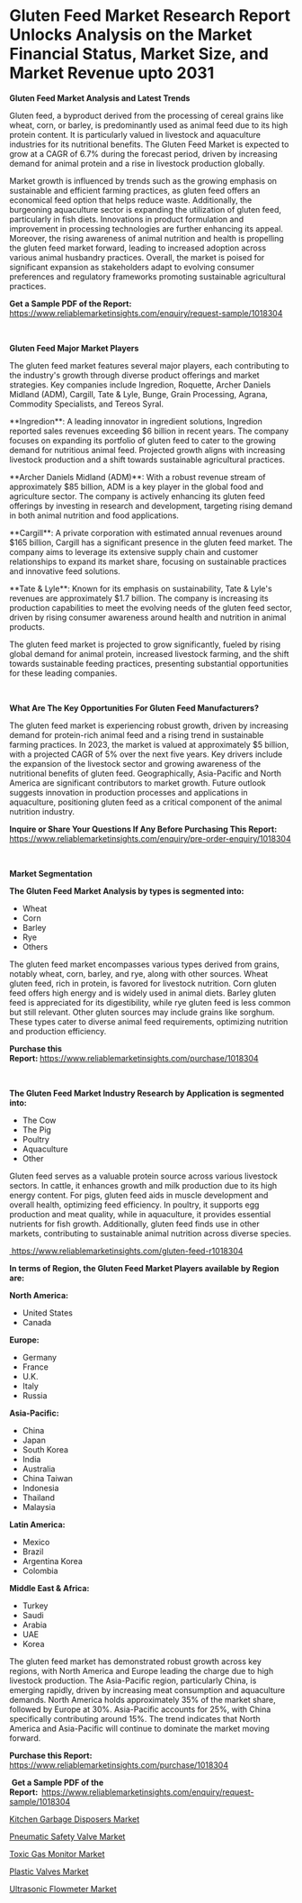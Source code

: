 <p><h1>Gluten Feed Market Research Report Unlocks Analysis on the Market Financial Status, Market Size, and Market Revenue upto 2031</h1></p><p><strong>Gluten Feed Market Analysis and Latest Trends</strong></p>
<p><p>Gluten feed, a byproduct derived from the processing of cereal grains like wheat, corn, or barley, is predominantly used as animal feed due to its high protein content. It is particularly valued in livestock and aquaculture industries for its nutritional benefits. The Gluten Feed Market is expected to grow at a CAGR of 6.7% during the forecast period, driven by increasing demand for animal protein and a rise in livestock production globally.</p><p>Market growth is influenced by trends such as the growing emphasis on sustainable and efficient farming practices, as gluten feed offers an economical feed option that helps reduce waste. Additionally, the burgeoning aquaculture sector is expanding the utilization of gluten feed, particularly in fish diets. Innovations in product formulation and improvement in processing technologies are further enhancing its appeal. Moreover, the rising awareness of animal nutrition and health is propelling the gluten feed market forward, leading to increased adoption across various animal husbandry practices. Overall, the market is poised for significant expansion as stakeholders adapt to evolving consumer preferences and regulatory frameworks promoting sustainable agricultural practices.</p></p>
<p><strong>Get a Sample PDF of the Report:&nbsp;</strong> <a href="https://www.reliablemarketinsights.com/enquiry/request-sample/1018304?utm_campaign=1572&utm_medium=2&utm_source=Github&utm_content=ia&utm_term=01112024&utm_id=gluten-feed">https://www.reliablemarketinsights.com/enquiry/request-sample/1018304</a></p>
<p>&nbsp;</p>
<p><strong>Gluten Feed Major Market Players</strong></p>
<p><p>The gluten feed market features several major players, each contributing to the industry's growth through diverse product offerings and market strategies. Key companies include Ingredion, Roquette, Archer Daniels Midland (ADM), Cargill, Tate & Lyle, Bunge, Grain Processing, Agrana, Commodity Specialists, and Tereos Syral.</p><p>**Ingredion**: A leading innovator in ingredient solutions, Ingredion reported sales revenues exceeding $6 billion in recent years. The company focuses on expanding its portfolio of gluten feed to cater to the growing demand for nutritious animal feed. Projected growth aligns with increasing livestock production and a shift towards sustainable agricultural practices.</p><p>**Archer Daniels Midland (ADM)**: With a robust revenue stream of approximately $85 billion, ADM is a key player in the global food and agriculture sector. The company is actively enhancing its gluten feed offerings by investing in research and development, targeting rising demand in both animal nutrition and food applications.</p><p>**Cargill**: A private corporation with estimated annual revenues around $165 billion, Cargill has a significant presence in the gluten feed market. The company aims to leverage its extensive supply chain and customer relationships to expand its market share, focusing on sustainable practices and innovative feed solutions.</p><p>**Tate & Lyle**: Known for its emphasis on sustainability, Tate & Lyle's revenues are approximately $1.7 billion. The company is increasing its production capabilities to meet the evolving needs of the gluten feed sector, driven by rising consumer awareness around health and nutrition in animal products.</p><p>The gluten feed market is projected to grow significantly, fueled by rising global demand for animal protein, increased livestock farming, and the shift towards sustainable feeding practices, presenting substantial opportunities for these leading companies.</p></p>
<p>&nbsp;</p>
<p><strong>What Are The Key Opportunities For Gluten Feed Manufacturers?</strong></p>
<p><p>The gluten feed market is experiencing robust growth, driven by increasing demand for protein-rich animal feed and a rising trend in sustainable farming practices. In 2023, the market is valued at approximately $5 billion, with a projected CAGR of 5% over the next five years. Key drivers include the expansion of the livestock sector and growing awareness of the nutritional benefits of gluten feed. Geographically, Asia-Pacific and North America are significant contributors to market growth. Future outlook suggests innovation in production processes and applications in aquaculture, positioning gluten feed as a critical component of the animal nutrition industry.</p></p>
<p><strong>Inquire or Share Your Questions If Any Before Purchasing This Report:</strong> <a href="https://www.reliablemarketinsights.com/enquiry/pre-order-enquiry/1018304?utm_campaign=1572&utm_medium=2&utm_source=Github&utm_content=ia&utm_term=01112024&utm_id=gluten-feed">https://www.reliablemarketinsights.com/enquiry/pre-order-enquiry/1018304</a></p>
<p>&nbsp;</p>
<p><strong>Market Segmentation</strong></p>
<p><strong>The Gluten Feed Market Analysis by types is segmented into:</strong></p>
<p><ul><li>Wheat</li><li>Corn</li><li>Barley</li><li>Rye</li><li>Others</li></ul></p>
<p><p>The gluten feed market encompasses various types derived from grains, notably wheat, corn, barley, and rye, along with other sources. Wheat gluten feed, rich in protein, is favored for livestock nutrition. Corn gluten feed offers high energy and is widely used in animal diets. Barley gluten feed is appreciated for its digestibility, while rye gluten feed is less common but still relevant. Other gluten sources may include grains like sorghum. These types cater to diverse animal feed requirements, optimizing nutrition and production efficiency.</p></p>
<p><strong>Purchase this Report:&nbsp;</strong><a href="https://www.reliablemarketinsights.com/purchase/1018304?utm_campaign=1572&utm_medium=2&utm_source=Github&utm_content=ia&utm_term=01112024&utm_id=gluten-feed">https://www.reliablemarketinsights.com/purchase/1018304</a></p>
<p>&nbsp;</p>
<p><strong>The Gluten Feed Market Industry Research by Application is segmented into:</strong></p>
<p><ul><li>The Cow</li><li>The Pig</li><li>Poultry</li><li>Aquaculture</li><li>Other</li></ul></p>
<p><p>Gluten feed serves as a valuable protein source across various livestock sectors. In cattle, it enhances growth and milk production due to its high energy content. For pigs, gluten feed aids in muscle development and overall health, optimizing feed efficiency. In poultry, it supports egg production and meat quality, while in aquaculture, it provides essential nutrients for fish growth. Additionally, gluten feed finds use in other markets, contributing to sustainable animal nutrition across diverse species.</p></p>
<p><a href="https://www.reliablemarketinsights.com/gluten-feed-r1018304?utm_campaign=1572&utm_medium=2&utm_source=Github&utm_content=ia&utm_term=01112024&utm_id=gluten-feed">&nbsp;https://www.reliablemarketinsights.com/gluten-feed-r1018304</a></p>
<p><strong>In terms of Region, the Gluten Feed Market Players available by Region are:</strong></p>
<p>
    <p> <strong> North America: </strong>
        <ul>
            <li>United States</li>
            <li>Canada</li>
        </ul>
        </p> 
    <p> <strong> Europe: </strong>
        <ul>
            <li>Germany</li>
            <li>France</li>
            <li>U.K.</li>
            <li>Italy</li>
            <li>Russia</li>
        </ul>
        </p> 
    <p> <strong> Asia-Pacific: </strong>
        <ul>
            <li>China</li>
            <li>Japan</li>
            <li>South Korea</li>
            <li>India</li>
            <li>Australia</li>
            <li>China Taiwan</li>
            <li>Indonesia</li>
            <li>Thailand</li>
            <li>Malaysia</li>
        </ul>
        </p> 
    <p> <strong> Latin America: </strong>
        <ul>
            <li>Mexico</li>
            <li>Brazil</li>
            <li>Argentina Korea</li>
            <li>Colombia</li>
        </ul>
        </p> 
    <p> <strong> Middle East & Africa: </strong>
        <ul>
            <li>Turkey</li>
            <li>Saudi</li>
            <li>Arabia</li>
            <li>UAE</li>
            <li>Korea</li>
        </ul>
    </p>
    </p>
<p><p>The gluten feed market has demonstrated robust growth across key regions, with North America and Europe leading the charge due to high livestock production. The Asia-Pacific region, particularly China, is emerging rapidly, driven by increasing meat consumption and aquaculture demands. North America holds approximately 35% of the market share, followed by Europe at 30%. Asia-Pacific accounts for 25%, with China specifically contributing around 15%. The trend indicates that North America and Asia-Pacific will continue to dominate the market moving forward.</p></p>
<p><strong>Purchase this Report: </strong><a href="https://www.reliablemarketinsights.com/purchase/1018304?utm_campaign=1572&utm_medium=2&utm_source=Github&utm_content=ia&utm_term=01112024&utm_id=gluten-feed">https://www.reliablemarketinsights.com/purchase/1018304</a></p>
<p>&nbsp;<strong>Get a Sample PDF of the Report:&nbsp;&nbsp;</strong><a href="https://www.reliablemarketinsights.com/enquiry/request-sample/1018304?utm_campaign=1572&utm_medium=2&utm_source=Github&utm_content=ia&utm_term=01112024&utm_id=gluten-feed">https://www.reliablemarketinsights.com/enquiry/request-sample/1018304</a></p>
<p><strong></strong></p>
<p><p><a href="https://www.linkedin.com/pulse/kitchen-garbage-disposers-market-investigation-industry-evolution-o8v3e?utm_campaign=1572&utm_medium=2&utm_source=Github&utm_content=ia&utm_term=01112024&utm_id=gluten-feed">Kitchen Garbage Disposers Market</a></p><p><a href="https://www.linkedin.com/pulse/pneumatic-safety-valve-market-outlook-complete-industry-analysis-x4uhe?utm_campaign=1572&utm_medium=2&utm_source=Github&utm_content=ia&utm_term=01112024&utm_id=gluten-feed">Pneumatic Safety Valve Market</a></p><p><a href="https://www.linkedin.com/pulse/surfing-toxic-gas-monitor-wave-riding-market-currents-2031-viuge?utm_campaign=1572&utm_medium=2&utm_source=Github&utm_content=ia&utm_term=01112024&utm_id=gluten-feed">Toxic Gas Monitor Market</a></p><p><a href="https://www.linkedin.com/pulse/top-trends-transforming-plastic-valves-market-2024-2031-aviwe?utm_campaign=1572&utm_medium=2&utm_source=Github&utm_content=ia&utm_term=01112024&utm_id=gluten-feed">Plastic Valves Market</a></p><p><a href="https://www.linkedin.com/pulse/trends-global-ultrasonic-flowmeter-market-forecast-analysis-t4kke?utm_campaign=1572&utm_medium=2&utm_source=Github&utm_content=ia&utm_term=01112024&utm_id=gluten-feed">Ultrasonic Flowmeter Market</a></p></p>